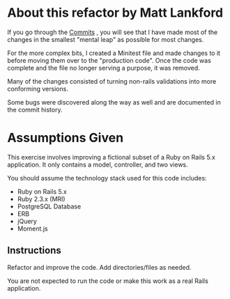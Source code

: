 # About this refactor by Matt Lankford

If you go through the [Commits](https://github.com/lankford/refactoring-code-exercise/commits/master) , you will see that I have made most of the changes in the smallest "mental leap" as possible for most changes.

For the more complex bits, I created a Minitest file and made changes to it before moving them over to the "production code". Once the code was complete and the file no longer serving a purpose, it was removed.

Many of the changes consisted of turning non-rails validations into more conforming versions.

Some bugs were discovered along the way as well and are documented in the commit history.

# Assumptions Given

This exercise involves improving a fictional subset of a Ruby on Rails 5.x application.  It only contains a model, controller, and two views.

You should assume the technology stack used for this code includes:
* Ruby on Rails 5.x
* Ruby 2.3.x (MRI)
* PostgreSQL Database
* ERB
* jQuery
* Moment.js

## Instructions

Refactor and improve the code.  Add directories/files as needed.

You are not expected to run the code or make this work as a real Rails application.

